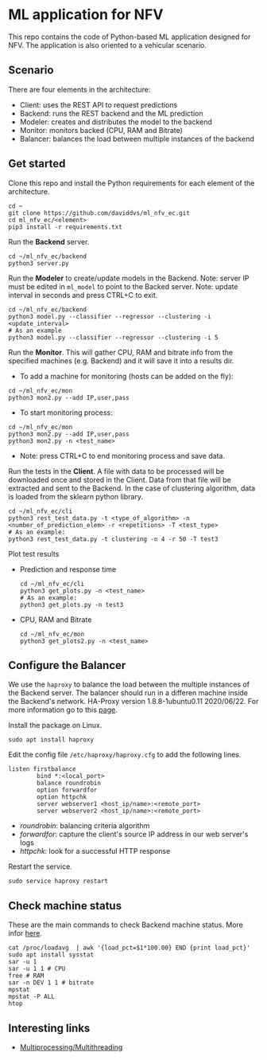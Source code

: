 # ML application for NFV
This repo contains the code of Python-based ML application designed for NFV. The application is also oriented to a vehicular scenario.

## Scenario
There are four elements in the architecture:
- Client: uses the REST API to request predictions
- Backend: runs the REST backend and the ML prediction
- Modeler: creates and distributes the model to the backend
- Monitor: monitors backed (CPU, RAM and Bitrate)
- Balancer: balances the load between multiple instances of the backend

## Get started
Clone this repo and install the Python requirements for each element of the architecture.
```
cd ~
git clone https://github.com/daviddvs/ml_nfv_ec.git
cd ml_nfv_ec/<element>
pip3 install -r requirements.txt
```

Run the **Backend** server.
```
cd ~/ml_nfv_ec/backend
python3 server.py
```

Run the **Modeler** to create/update models in the Backend.
Note: server IP must be edited in `ml_model` to point to the Backed server.
Note: update interval in seconds and press CTRL+C to exit.
```
cd ~/ml_nfv_ec/backend
python3 model.py --classifier --regressor --clustering -i <update_interval>
# As an example
python3 model.py --classifier --regressor --clustering -i 5
```

Run the **Monitor**. 
This will gather CPU, RAM and bitrate info from the specified machines (e.g. Backend) and it will save it into a results dir.
- To add a machine for monitoring (hosts can be added on the fly):
```
cd ~/ml_nfv_ec/mon
python3 mon2.py --add IP,user,pass
```
- To start monitoring process: 
```
cd ~/ml_nfv_ec/mon
python3 mon2.py --add IP,user,pass
python3 mon2.py -n <test_name>
```
- Note: press CTRL+C to end monitoring process and save data.

Run the tests in the **Client**. A file with data to be processed will be downloaded once and stored in the Client.
Data from that file will be extracted and sent to the Backend. 
In the case of clustering algorithm, data is loaded from the sklearn python library.
```
cd ~/ml_nfv_ec/cli
python3 rest_test_data.py -t <type_of_algorithm> -n <number_of_prediction_elem> -r <repetitions> -T <test_type>
# As an example:
python3 rest_test_data.py -t clustering -n 4 -r 50 -T test3
```

Plot test results
 - Prediction and response time
    ```
    cd ~/ml_nfv_ec/cli
    python3 get_plots.py -n <test_name>
    # As an example:
    python3 get_plots.py -n test3
    ```
 - CPU, RAM and Bitrate
    ```
    cd ~/ml_nfv_ec/mon
    python3 get_plots2.py -n <test_name>
    ```

## Configure the Balancer
We use the `haproxy` to balance the load between the multiple instances of the Backend server.
The balancer should run in a differen machine inside the Backend's network.
HA-Proxy version 1.8.8-1ubuntu0.11 2020/06/22.
For more information go to this [page](https://devops.ionos.com/tutorials/install-and-configure-haproxy-load-balancer-on-ubuntu-1604/).

Install the package on Linux.
```
sudo apt install haproxy
```

Edit the config file `/etc/haproxy/haproxy.cfg` to add the following lines.
```
listen firstbalance
        bind *:<local_port>
        balance roundrobin
        option forwardfor
        option httpchk
        server webserver1 <host_ip/name>:<remote_port>
        server webserver2 <host_ip/name>:<remote_port>
```
   - *roundrobin*: balancing criteria algorithm
   - *forwardfor*: capture the client's source IP address in our web server's logs
   - *httpchk*: look for a successful HTTP response

Restart the service.
```
sudo service haproxy restart
```

## Check machine status
These are the main commands to check Backend machine status. More infor [here](stress.md).
```
cat /proc/loadavg  | awk '{load_pct=$1*100.00} END {print load_pct}'
sudo apt install sysstat
sar -u 1
sar -u 1 1 # CPU
free # RAM
sar -n DEV 1 1 # bitrate
mpstat
mpstat -P ALL
htop
```

## Interesting links
- [Multiprocessing/Multithreading](https://stackoverflow.com/questions/9786102/how-do-i-parallelize-a-simple-python-loop)
